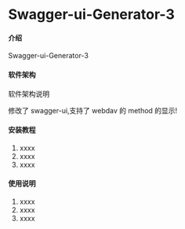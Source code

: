 # Swagger-ui-Generator-3

#### 介绍

Swagger-ui-Generator-3

#### 软件架构

软件架构说明

修改了 swagger-ui,支持了 webdav 的 method 的显示!

#### 安装教程

1.  xxxx
2.  xxxx
3.  xxxx

#### 使用说明

1.  xxxx
2.  xxxx
3.  xxxx
